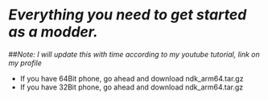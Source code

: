 # ***Everything you need to get started as a modder.***
##*Note: I will update this with time according to my youtube tutorial, link on my profile*

 - If you have 64Bit phone, go ahead and download ndk_arm64.tar.gz
 - If you have 32Bit phone, go ahead and download ndk_arm64.tar.gz
